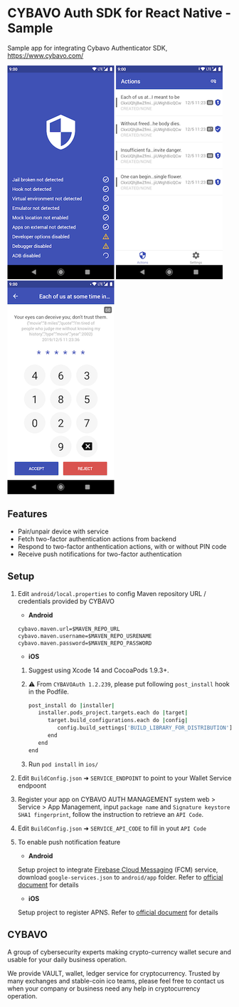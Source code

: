 # CYBAVO Auth SDK for React Native - Sample

Sample app for integrating Cybavo Authenticator SDK, https://www.cybavo.com/

![image](https://github.com/CYBAVO/auth-sdk_react-native_example/raw/master/README/sc_security.png)
![image](https://github.com/CYBAVO/auth-sdk_react-native_example/raw/master/README/sc_main.png)
![image](https://github.com/CYBAVO/auth-sdk_react-native_example/raw/master/README/sc_pin.png)

## Features

- Pair/unpair device with service
- Fetch two-factor authentication actions from backend
- Respond to two-factor anthentication actions, with or without PIN code
- Receive push notifications for two-factor authentication

## Setup

1. Edit `android/local.properties` to config Maven repository URL / credentials provided by CYBAVO

   - **Android**

   ```
   cybavo.maven.url=$MAVEN_REPO_URL
   cybavo.maven.username=$MAVEN_REPO_USRENAME
   cybavo.maven.password=$MAVEN_REPO_PASSWORD
   ```

   - **iOS**

   1. Suggest using Xcode 14 and CocoaPods 1.9.3+. 
   2. ⚠️ From `CYBAVOAuth 1.2.239`, please put following `post_install` hook in the Podfile.

      ```sh
      post_install do |installer|
         installer.pods_project.targets.each do |target|
            target.build_configurations.each do |config|
               config.build_settings['BUILD_LIBRARY_FOR_DISTRIBUTION'] = 'YES'
            end
         end
      end
      ```
   3. Run `pod install` in `ios/`

2. Edit `BuildConfig.json` ➜ `SERVICE_ENDPOINT` to point to your Wallet Service endpoont
3. Register your app on CYBAVO AUTH MANAGEMENT system web > Service > App Management, input `package name` and `Signature keystore SHA1 fingerprint`, follow the instruction to retrieve an `API Code`.
4. Edit `BuildConfig.json` ➜ `SERVICE_API_CODE` to fill in yout `API Code`
5. To enable push notification feature

   - **Android**

   Setup project to integrate [Firebase Cloud Messaging](https://firebase.google.com/docs/cloud-messaging) (FCM) service, download `google-services.json` to `android/app` folder. Refer to [official document](https://firebase.google.com/docs/cloud-messaging/android/client) for details

   - **iOS**

   Setup project to register APNS. Refer to [official document](https://developer.apple.com/documentation/usernotifications/registering_your_app_with_apns) for details

## CYBAVO

A group of cybersecurity experts making crypto-currency wallet secure and usable for your daily business operation.

We provide VAULT, wallet, ledger service for cryptocurrency. Trusted by many exchanges and stable-coin ico teams, please feel free to contact us when your company or business need any help in cryptocurrency operation.
